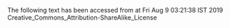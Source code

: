 The following text has been accessed from at Fri Aug 9 03:21:38 IST 2019
Creative_Commons_Attribution-ShareAlike_License
